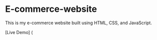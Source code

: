 # E-commerce-website

This is my e-commerce website built using HTML, CSS, and JavaScript.

[Live 
Demo]  (
